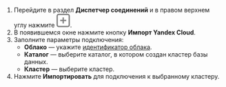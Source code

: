 1. Перейдите в раздел **Диспетчер соединений** и в правом верхнем углу нажмите ![image](../../_assets/websql/new-connection.svg).
1. В появившемся окне нажмите кнопку **Импорт Yandex Cloud**.
1. Заполните параметры подключения:
   * **Облако** — укажите [идентификатор облака](../../resource-manager/operations/cloud/get-id.md).
   * **Каталог** — выберите каталог, в котором создан кластер базы данных.
   * **Кластер** — выберите кластер.
1. Нажмите **Импортировать** для подключения к выбранному кластеру.